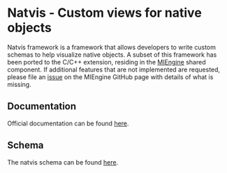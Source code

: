 # Natvis - Custom views for native objects

Natvis framework is a framework that allows developers to write custom schemas to help visualize native objects. A subset of this framework has been ported to the C/C++ extension, residing in the [MIEngine](https://github.com/Microsoft/MIEngine) shared component. If additional features that are not implemented are requested, please file an [issue](https://github.com/Microsoft/MIEngine/issues) on the MIEngine GitHub page with details of what is missing.

## Documentation

Official documentation can be found [here](https://docs.microsoft.com/en-us/visualstudio/debugger/create-custom-views-of-native-objects).

## Schema

The natvis schema can be found [here](natvis.xsd).